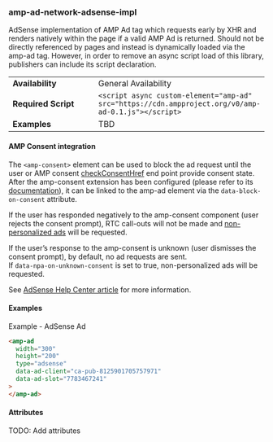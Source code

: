 <!---
Copyright 2016 The AMP HTML Authors. All Rights Reserved.

Licensed under the Apache License, Version 2.0 (the "License");
you may not use this file except in compliance with the License.
You may obtain a copy of the License at

      http://www.apache.org/licenses/LICENSE-2.0

Unless required by applicable law or agreed to in writing, software
distributed under the License is distributed on an "AS-IS" BASIS,
WITHOUT WARRANTIES OR CONDITIONS OF ANY KIND, either express or implied.
See the License for the specific language governing permissions and
limitations under the License.
-->

### amp-ad-network-adsense-impl

AdSense implementation of AMP Ad tag which requests early by XHR and renders
natively within the page if a valid AMP Ad is returned. Should not be directly
referenced by pages and instead is dynamically loaded via the amp-ad tag.
However, in order to remove an async script load of this library, publishers can
include its script declaration.

<table>
  <tr>
    <td width="40%"><strong>Availability</strong></td>
    <td>General Availability</td>
  </tr>
  <tr>
    <td width="40%"><strong>Required Script</strong></td>
    <td><code>&lt;script async custom-element="amp-ad" src="https://cdn.ampproject.org/v0/amp-ad-0.1.js">&lt;/script></code></td>
  </tr>
  <tr>
    <td width="40%"><strong>Examples</strong></td>
    <td>TBD</td>
  </tr>
</table>

#### AMP Consent integration

The `<amp-consent>` element can be used to block the ad request until the user
or AMP consent
[checkConsentHref](https://github.com/ampproject/amphtml/blob/master/extensions/amp-consent/amp-consent.md#consent-configuration)
end point provide consent state. After the amp-consent extension has been
configured (please refer to its
[documentation](https://github.com/ampproject/amphtml/blob/master/extensions/amp-consent/amp-consent.md)),
it can be linked to the amp-ad element via the `data-block-on-consent`
attribute.

If the user has responded negatively to the amp-consent component (user rejects
the consent prompt), RTC call-outs will not be made and
[non-personalized ads](https://support.google.com/dfp_premium/answer/9005435)
will be requested.

If the user’s response to the amp-consent is unknown (user dismisses the consent
prompt), by default, no ad requests are sent.  
If `data-npa-on-unknown-consent` is set to true, non-personalized ads will be
requested.

See
[AdSense Help Center article](https://support.google.com/dfp_premium/answer/7678538)
for more information.

#### Examples

Example - AdSense Ad

```html
<amp-ad
  width="300"
  height="200"
  type="adsense"
  data-ad-client="ca-pub-8125901705757971"
  data-ad-slot="7783467241"
>
</amp-ad>
```

#### Attributes

TODO: Add attributes
